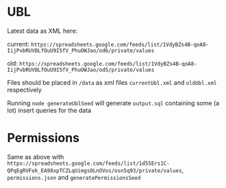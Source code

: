 # UBL

Latest data as XML here: 

current: `https://spreadsheets.google.com/feeds/list/1VdyBZs4B-qoA8-IijPvbRUVBLfOuU9I5fV_PhuOWJao/od6/private/values`

old: `https://spreadsheets.google.com/feeds/list/1VdyBZs4B-qoA8-IijPvbRUVBLfOuU9I5fV_PhuOWJao/od5/private/values`

Files should be placed in `/data` as xml files `currentUbl.xml` and `oldUbl.xml` respectively

Running `node generateUblSeed` will generate `output.sql` containing some (a lot) insert queries for the data

# Permissions

Same as above with `https://spreadsheets.google.com/feeds/list/1d55Ers1C-QPqEgRVFok_EA98xpTCZLqUimgsOLnOVos/osn5q93/private/values`, `permissions.json` and `generatePermissionsSeed`
